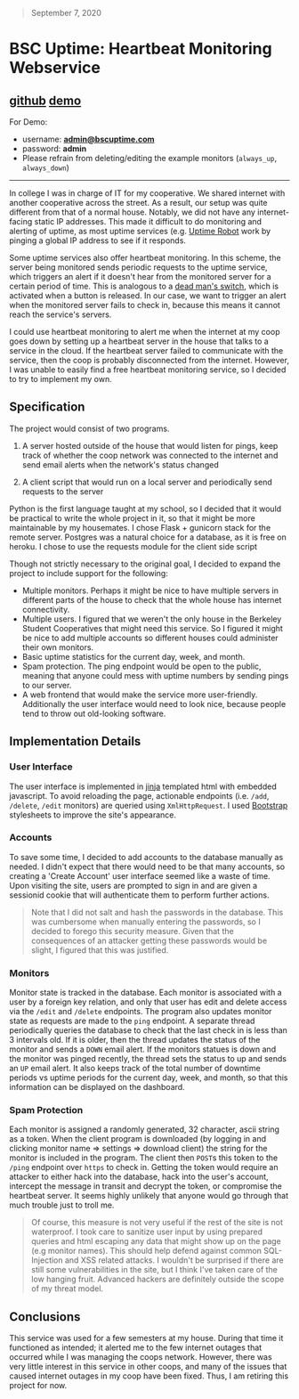 > September 7, 2020
# BSC Uptime: Heartbeat Monitoring Webservice
[github](repo://bsc-uptime) [demo](demo://bscuptime)
---
For Demo:
* username: **admin@bscuptime.com**
* password: **admin**
* Please refrain from deleting/editing the example monitors (`always_up`, `always_down`)
---

In college I was in charge of IT for my cooperative.  We shared internet with another cooperative across the street.  As a result, our setup was quite different from that of a normal house.  Notably, we did not have any internet-facing static IP addresses.  This made it difficult to do monitoring and alerting of uptime, as most uptime services (e.g. [Uptime Robot](https://uptimerobot.com/) work by pinging a global IP address to see if it responds.  

[]()

Some uptime services also offer heartbeat monitoring.  In this scheme, the server being monitored sends periodic requests to the uptime service, which triggers an alert if it doesn't hear from the monitored server for a certain period of time.  This is analogous to a [dead man's switch](https://en.wikipedia.org/wiki/Dead_man%27s_switch), which is activated when a button is released.  In our case, we want to trigger an alert when the monitored server fails to check in, because this means it cannot reach the service's servers.   

[]()

I could use heartbeat monitoring to alert me when the internet at my coop goes down by setting up a heartbeat server in the house that talks to a service in the cloud.  If the heartbeat server failed to communicate with the service, then the coop is probably disconnected from the internet.  However, I was unable to easily find a free heartbeat monitoring service, so I decided to try to implement my own.

## Specification

The project would consist of two programs.  
1. A server hosted outside of the house that would listen for pings, keep track of whether the coop network was connected to the internet and send email alerts when the network's status changed


2. A client script that would run on a local server and periodically send requests to the server

Python is the first language taught at my school, so I decided that it would be practical to write the whole project in it, so that it might be more maintainable by my housemates.  I chose Flask + gunicorn stack for the remote server.  Postgres was a natural choice for a database, as it is free on heroku.  I chose to use the requests module for the client side script

[]()

Though not strictly necessary to the original goal, I decided to expand the project to include support for the following:
* Multiple monitors.  Perhaps it might be nice to have multiple servers in different parts of the house to check that the whole house has internet connectivity.
* Multiple users.  I figured that we weren't the only house in the Berkeley Student Cooperatives that might need this service.  So I figured it might be nice to add multiple accounts so different houses could administer their own monitors.
* Basic uptime statistics for the current day, week, and month.
* Spam protection.  The ping endpoint would be open to the public, meaning that anyone could mess with uptime numbers by sending pings to our server.
* A web frontend that would make the service more user-friendly.  Additionally the user interface would need to look nice, because people tend to throw out old-looking software.

## Implementation Details

### User Interface

The user interface is implemented in [jinja](https://palletsprojects.com/p/jinja/) templated html with embedded javascript.  To avoid reloading the page, actionable endpoints (i.e. `/add`, `/delete`, `/edit` monitors) are queried using `XmlHttpRequest`.  I used [Bootstrap](https://getbootstrap.com/) stylesheets to improve the site's appearance.  

### Accounts

To save some time, I decided to add accounts to the database manually as needed.  I didn't expect that there would need to be that many accounts, so creating a \'Create Account\' user interface seemed like a waste of time.  Upon visiting the site, users are prompted to sign in and are given a sessionid cookie that will authenticate them to perform further actions.  

> Note that I did not salt and hash the passwords in the database.  This was cumbersome when manually entering the passwords, so I decided to forego this security measure.  Given that the consequences of an attacker getting these passwords would be slight, I figured that this was justified.

### Monitors

Monitor state is tracked in the database.  Each monitor is associated with a user by a foreign key relation, and only that user has edit and delete access via the `/edit` and `/delete` endpoints.  The program also updates monitor state as requests are made to the `ping` endpoint.  A separate thread periodically queries the database to check that the last check in is less than 3 intervals old.  If it is older, then the thread updates the status of the monitor and sends a `DOWN` email alert.  If the monitors statues is down and the monitor was pinged recently, the thread sets the status to up and sends an `UP` email alert.  It also keeps track of the total number of downtime periods vs uptime periods for the current day, week, and month, so that this information can be displayed on the dashboard.   

### Spam Protection

Each monitor is assigned a randomly generated, 32 character, ascii string as a token.  When the client program is downloaded \(by logging in and clicking monitor name \=\> settings \=\> download client\) the string for the monitor is included in the program.  The client then `POST`s this token to the `/ping` endpoint over `https` to check in.  Getting the token would require an attacker to either hack into the database, hack into the user's account, intercept the message in transit and decrypt the token, or compromise the heartbeat server.  It seems highly unlikely that anyone would go through that much trouble just to troll me.

> Of course, this measure is not very useful if the rest of the site is not waterproof.  I took care to sanitize user input by using prepared queries and html escaping any data that might show up on the page (e.g monitor names).  This should help defend against common SQL-Injection and XSS related attacks.  I wouldn't be surprised if there are still some vulnerabilities in the site, but I think I've taken care of the low hanging fruit.  Advanced hackers are definitely outside the scope of my threat model.

## Conclusions

This service was used for a few semesters at my house.  During that time it functioned as intended; it alerted me to the few internet outages that occurred while I was managing the coops network.  However, there was very little interest in this service in other coops, and many of the issues that caused internet outages in my coop have been fixed.  Thus, I am retiring this project for now.
